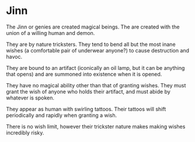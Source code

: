 # Jinn

The Jinn or genies are created magical beings. The are created with the union
of a willing human and demon.

They are by nature tricksters. They tend to bend all but the most inane wishes
(a comfortable pair of underwear anyone?) to cause destruction and havoc.

They are bound to an artifact (iconically an oil lamp, but it can be anything
that opens) and are summoned into existence when it is opened.

They have no magical ability other than that of granting wishes. They must
grant the wish of anyone who holds their artifact, and must abide by whatever
is spoken.

They appear as human with swirling tattoos. Their tattoos will shift
periodically and rapidly when granting a wish.

There is no wish limit, however their trickster nature makes making wishes
incredibly risky.
